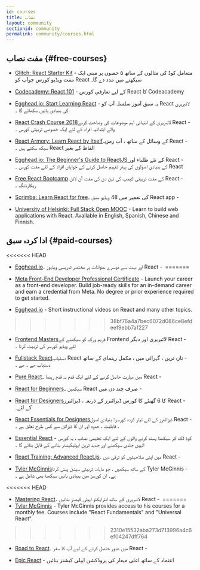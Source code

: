 ```yaml
---
id: courses
title: نصاب
layout: community
sectionid: community
permalink: community/courses.html
---
```


## مفت نصاب {#free-courses}


- [Glitch: React Starter Kit](https://glitch.com/glimmer/post/react-starter-kit/) - متعامل کوڈ کی مثالوں کے ساتھ ۵ حصوں پر مبنی ایک مفت ویڈیو کورس جوآپ کو React سیکھنے میں مدد دے گا۔

- [Codecademy: React 101](https://www.codecademy.com/learn/react-101) - <span dir="rtl">Codeacademy کا React کے لیے  تعارفی کورس </span>

- [Egghead.io: Start Learning React](https://egghead.io/courses/start-learning-react) - یہ سبق آموز سلسلہ آپ کو React  لائبریری کی بنیادی باتیں سکھائے گا ۔

- [React Crash Course 2018](https://www.youtube.com/watch?v=Ke90Tje7VS0)<span dir="rtl"> - React لائبریری کے انتہائی اہم موضوعات کی وضاحت کرنے والے ابتدائیہ افراد کے لئے ایک خصوصی تربیتی کورس ۔</span>

- [React Armory: Learn React by Itself](https://reactarmory.com/guides/learn-react-by-itself)<span dir="rtl"> - React کے وسائل کے ساتھ ، آپ رمزيہ الفاظ  کے بغیر React سیکھ سکتے ہیں ۔</span>

- [Egghead.io: The Beginner's Guide to ReactJS ](https://egghead.io/courses/the-beginner-s-guide-to-reactjs)<span dir='rtl'> - React کے نئے طلباء اور React کے بنیادی اصولوں کی بہتر تفہیم حاصل کرنے کے خواہاں افراد کے لئے مفت کورس ۔</span>

- [Free React Bootcamp](https://tylermcginnis.com/free-react-bootcamp/) <span dir='rtl'> - React کے مفت تربیتی کیمپ کی تین دن کی مفت آن لائن ریکارڈنگ ۔</span>

- [Scrimba: Learn React for free](https://scrimba.com/g/glearnreact)<span dir='rtl'> - React app کی تعمیر میں 48 ویڈیو سبق ۔</span>

- [University of Helsinki: Full Stack Open MOOC](https://fullstackopen.com/en/) - Learn to build web applications with React. Available in English, Spanish, Chinese and Finnish.


## ادا کردہ سبق {#paid-courses}

<<<<<<< HEAD
- [Egghead.io](https://egghead.io/browse/frameworks/react)<span dir="rtl"> - React اور بہت سے دوسرے عنوانات پر مختصر تدریسی ویڈیوز ۔</span>
=======
- [Meta Front-End Developer Professional Certificate](https://www.coursera.org/professional-certificates/meta-front-end-developer) - Launch your career as a front-end developer. Build job-ready skills for an in-demand career and earn a credential from Meta. No degree or prior experience required to get started.

- [Egghead.io](https://egghead.io/browse/frameworks/react) - Short instructional videos on React and many other topics.
> > > > > > > 38bf76a4a7bec6072d086ce8efdeef9ebb7af227

- [Frontend Masters](https://frontendmasters.com/courses/)<span dir='rtl'> - React لائبریری اور دیگر Frontend فریم ورک کو سیکھنے کے لئے ویڈیو کورسز کی تربیت کرنا ۔</span>

- [Fullstack React](https://www.fullstackreact.com/)<span dir='rtl'> - تازہ ترین ، گہرائی میں ، مکمل رہنمای کے ساتھ React دستیاب ھے ۔</span> دستیاب ھے ۔

- [Pure React](https://daveceddia.com/pure-react/)<span dir="rtl"> - React میں مہارت حاصل کرنے کے لئے ایک قدم بہ قدم رہنما ۔</span>

- [React for Beginners](https://reactforbeginners.com/)<span dir="rtl"> - صرف چند دن میں React سیکھین ۔</span>

- [React for Designers](https://designcode.io/react)<span dir="rtl"> - React کا 6 گھنٹے کا کورس ڈیزائنرز کے ذریعہ ، ڈیزائنرز کے لئے۔</span>

- [React Essentials for Designers](https://learnreact.design)<span dir='rtl'> - React ڈیزائنرز کے لئے تیار کردہ کورسز: بنیادی اصول ، قابلیت ، حدود اور ان کا ڈیزائن سے کس طرح تعلق ہے ۔</span>

- [Essential React](https://learnreact.com/lessons/2018-essential-react-1-overview) - کوڈ لکھ کر سیکھنا پسند کرنے والوں کے لئے ایک تعلیمی نصاب ، یہ کورس انہیں جلدی سیکھنے اور جدید ترین ایپلیکیشنز بنانے کے قابل بنائے گا ۔


- [React Training: Advanced React.js](https://courses.reacttraining.com/p/advanced-react)<span dir='rtl'> - React میں اپنی صلاحیتوں کو ترقی دیں ۔</span>

- [Tyler McGinnis](https://tylermcginnis.com/courses)<span dir='rtl'> - Tyler McGinnis کے ساتھ سیکھیں ، جو ماہانہ تربیتی سیشن پیش کرتا ہے۔ ان کورسز میں بنیادی باتیں سیکھنا بھی  شامل ہے ۔</span>

<<<<<<< HEAD
- [Mastering React](https://codewithmosh.com/p/mastering-react/)<span dir='rtl'> - React لائبریری کے ساتھ انٹرایکٹو ایپلی کیشنز بنائیں ۔</span>
=======
- [Tyler McGinnis](https://ui.dev/) - Tyler McGinnis provides access to his courses for a monthly fee. Courses include "React Fundamentals" and "Universal React".
> > > > > > > 2310e15532aba273d713996a4c6ef04247dff764

- [Road to React](https://www.roadtoreact.com/)<span dir='rtl'> - React میں عبور حاصل کرنے کے لیے آپ کا سفر ۔</span>

- [Epic React](https://epicreact.dev/) - <span dir='rtl'>اعتماد کے ساتھ اعلی میعار کی پروڈکشن ایپلی کیشنز بنائیں</span> 
